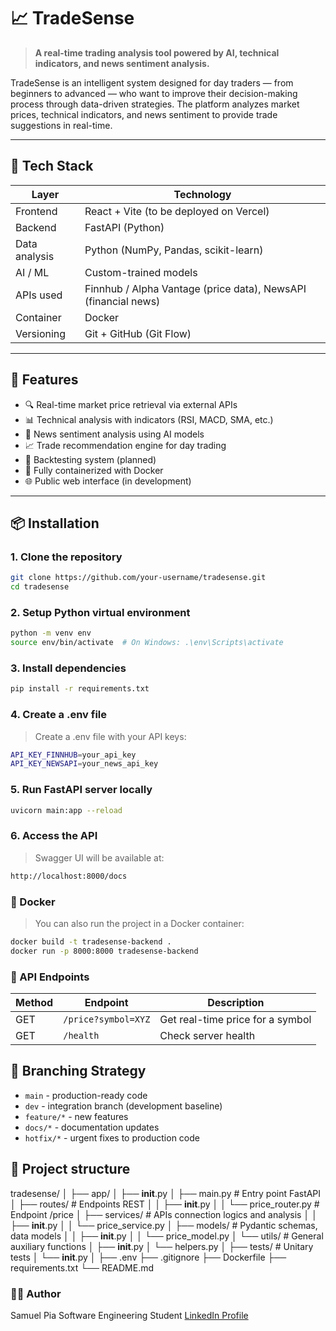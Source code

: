 # 📈 TradeSense

> **A real-time trading analysis tool powered by AI, technical indicators, and news sentiment analysis.**

TradeSense is an intelligent system designed for day traders — from beginners to advanced — who want to improve their decision-making process through data-driven strategies. The platform analyzes market prices, technical indicators, and news sentiment to provide trade suggestions in real-time.

---

## 🔧 Tech Stack

| Layer         | Technology                    |
|---------------|-------------------------------|
| Frontend      | React + Vite (to be deployed on Vercel) |
| Backend       | FastAPI (Python)              |
| Data analysis | Python (NumPy, Pandas, scikit-learn) |
| AI / ML       | Custom-trained models         |
| APIs used     | Finnhub / Alpha Vantage (price data), NewsAPI (financial news) |
| Container     | Docker                        |
| Versioning    | Git + GitHub (Git Flow)       |

---

## 🚀 Features

- 🔍 Real-time market price retrieval via external APIs
- 📊 Technical analysis with indicators (RSI, MACD, SMA, etc.)
- 🧠 News sentiment analysis using AI models
- 📈 Trade recommendation engine for day trading
- 🧪 Backtesting system (planned)
- 🧰 Fully containerized with Docker
- 🌐 Public web interface (in development)

---

## 📦 Installation

### 1. Clone the repository

```bash
git clone https://github.com/your-username/tradesense.git
cd tradesense
```

### 2. Setup Python virtual environment
```bash
python -m venv env
source env/bin/activate  # On Windows: .\env\Scripts\activate
```

### 3. Install dependencies
```bash
pip install -r requirements.txt
```

### 4. Create a .env file
> Create a .env file with your API keys:
```bash
API_KEY_FINNHUB=your_api_key
API_KEY_NEWSAPI=your_news_api_key
```

### 5. Run FastAPI server locally
```bash
uvicorn main:app --reload
```

### 6. Access the API
> Swagger UI will be available at:
```bash
http://localhost:8000/docs
```

### 🐳 Docker
> You can also run the project in a Docker container:
```bash
docker build -t tradesense-backend .
docker run -p 8000:8000 tradesense-backend
```


### 📡 API Endpoints
| Method | Endpoint            | Description                      |
| ------ | ------------------- | -------------------------------- |
| GET    | `/price?symbol=XYZ` | Get real-time price for a symbol |
| GET    | `/health`           | Check server health              |

## 🧠 Branching Strategy
- `main` - production-ready code
- `dev` - integration branch (development baseline)
- `feature/*` - new features
- `docs/*` - documentation updates
- `hotfix/*` - urgent fixes to production code

## 📂 Project structure
tradesense/
│
├── app/
│   ├── __init__.py
│   ├── main.py               # Entry point FastAPI
│   ├── routes/               # Endpoints REST
│   │   ├── __init__.py
│   │   └── price_router.py   # Endpoint /price
│   ├── services/             # APIs connection logics and analysis
│   │   ├── __init__.py
│   │   └── price_service.py
│   ├── models/               # Pydantic schemas, data models
│   │   ├── __init__.py
│   │   └── price_model.py
│   └── utils/                # General auxiliary functions
│       ├── __init__.py
│       └── helpers.py
│
├── tests/                    # Unitary tests
│   └── __init__.py
│
├── .env
├── .gitignore
├── Dockerfile
├── requirements.txt
└── README.md

### 👨‍💻 Author
Samuel Pia
Software Engineering Student
[LinkedIn Profile](https://www.linkedin.com/in/samupif/)